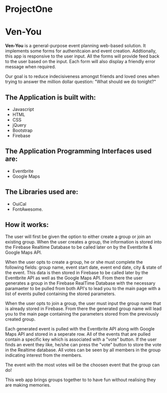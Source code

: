 # ProjectOne

**Ven-You**
===================================================

**Ven-You** is a general-purpose event planning web-based solution. It implements some forms for authenitcaion and event creation. Addtionally, this app is responsive to the user input. All the forms will provide feed back to the user based on the input. Each form will also display a friendly error message when required.

Our goal is to reduce indecisiveness amongst friends and loved ones when trying to answer the million dollar question: "What should we do tonight?"

The Application is built with:
---------------------------------------------------
- Javascript 
- HTML
- CSS
- jQuery
- Bootstrap
- Firebase

The Application Programming Interfaces used are:
---------------------------------------------------
- Eventbrite
- Google Maps

The Libraries used are:
---------------------------------------------------
- OuiCal 
- FontAwesome.

**How it works:**
---------------------------------------------------
The user will first be given the option to either create a group or join an existing group. When the user creates a group, the information is stored into the Firebase Realtime Database to be called later on by the Eventbrite & Google Maps API. 

When the user opts to create a group, he or she must complete the following fields: group name, event start date, event end date, city & state of the event. This data is then stored in Firebase to be called later by the Eventbrite API as well as the Google Maps API. From there the user generates a group in the Firebase RealTime Database with the necessary paramaeter to be pulled from both API's to lead you to the main page with a list of events pulled containing the stored parameters.

When the user opts to join a group, the user must input the group name that is already stored in Firebase. From there the generated group name will lead you to the main page containing the parameters stored from the previously created group.

Each generated event is pulled with the Eventbrite API along with Google Maps API and stored in a seperate row. All of the events that are pulled contain a specific key which is associated with a "vote" button. If the user finds an event they like, he/she can press the "vote" button to store the vote in the Realtime database. All votes can be seen by all members in the group indicating interest from the members.

The event with the most votes will be the choosen event that the group can do! 

This web app brings groups together to to have fun without realising they are making memories. 